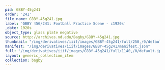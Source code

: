 ```yaml
---
pid: GBBY-45g241
order: '241'
file_name: GBBY-45g241.jpg
label: 'GBBY 45G/241: Football Practice Scene - c1920s'
_date: 1920s
object_type: glass plate negative
source: http://archives.nd.edu/Bagby/GBBY-45g241.jpg
thumbnail: "/img/derivatives/iiif/images/GBBY-45g241/full/250,/0/default.jpg"
manifest: "/img/derivatives/iiif/images/GBBY-45g241/manifest.json"
full: "/img/derivatives/iiif/images/GBBY-45g241/full/1140,/0/default.jpg"
layout: generic_collection_item
collection: bagby
---
```

